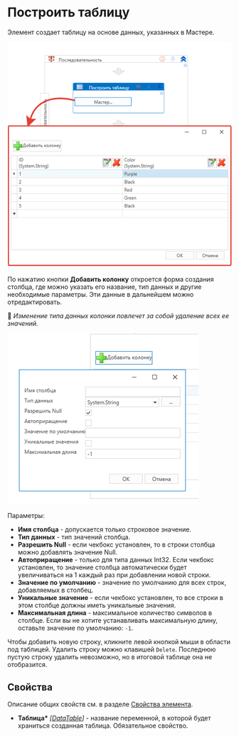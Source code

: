 # Построить таблицу

Элемент создает таблицу на основе данных, указанных в Мастере. 

![](<../../../../.gitbook/assets1/WFDataTableBuild-2.png>)

По нажатию кнопки **Добавить колонку** откроется форма создания столбца, где можно указать его название, тип данных и другие необходимые параметры. Эти данные в дальнейшем можно отредактировать.

:small_blue_diamond: *Изменение типа данных колонки повлечет за собой удаление всех ее значений.*

![](<../../../../.gitbook/assets1/WFDataTableBuild-3.png.png>)

Параметры:
* **Имя столбца** - допускается только строковое значение.
* **Тип данных** - тип значений столбца.
* **Разрешить Null** -  если чекбокс установлен, то в строки столбца можно добавлять значение Null.
* **Автоприращение** - только для типа данных Int32. Если чекбокс установлен, то значение столбца автоматически будет увеличиваться на 1 каждый раз при добавлении новой строки.
* **Значение по умолчанию** - значение по умолчанию для всех строк, добавляемых в столбец.
* **Уникальные значение** -  если чекбокс установлен, то все строки в этом столбце должны иметь уникальные значения.
* **Максимальная длина** - максимальное количество символов в столбце. Если вы не хотите устанавливать максимальную длину, оставьте значение по умолчанию: `-1`.

Чтобы добавить новую строку, кликните левой кнопкой мыши в области под таблицей. Удалить строку можно клавишей `Delete`. Последнюю пустую строку удалить невозможно, но в итоговой таблице она не отобразится.


## Свойства
Описание общих свойств см. в разделе [Свойства элемента](https://docs.primo-rpa.ru/primo-rpa/primo-studio/process/elements#svoistva-elementa).

* **Таблица\*** *[[DataTable](https://learn.microsoft.com/ru-ru/dotnet/api/system.data.datatable?view=net-8.0&viewFallbackFrom=net-4.6.1)]* - название переменной, в которой будет храниться созданная таблица. Обязательное свойство.
